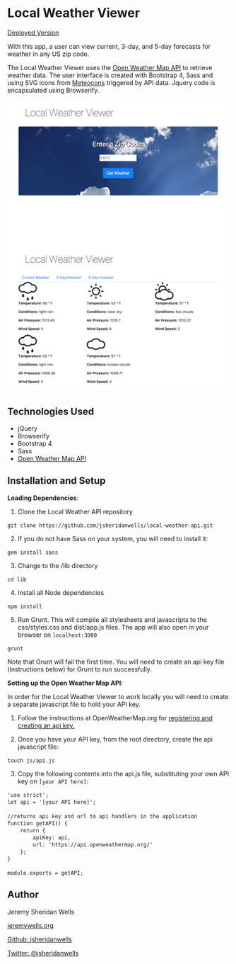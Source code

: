 # Local Weather Viewer

[Deployed Version](http://local-weather-viewer.surge.sh/)

With this app, a user can view current, 3-day, and 5-day forecasts for weather in any US zip code. 

The Local Weather Viewer uses the <a href="https://openweathermap.org/api">Open Weather Map API</a> to retrieve weather data. The user interface is created with Bootstrap 4, Sass and using SVG icons from <a href="http://www.alessioatzeni.com/meteocons/">Meteocons</a> triggered by API data. Jquery code is encapsulated using Browserify.

<img src="documentation/local-weather0.png" width="500" />
<img src="documentation/local-weather1.png" width="500" />

## Technologies Used

* jQuery
* Browserify
* Bootstrap 4
* Sass
* <a href="https://openweathermap.org/api">Open Weather Map API</a>

## Installation and Setup
__Loading Dependencies__:

1. Clone the Local Weather API repository
```
git clone https://github.com/jsheridanwells/local-weather-api.git
```

2. If you do not have Sass on your system, you will need to install it:
```
gem install sass
```

3. Change to the /lib directory
```
cd lib
```
4. Install all Node dependencies
```
npm install
```
5. Run Grunt. This will compile all stylesheets and javascripts to the css/styles.css and dist/app.js files. The app will also open in your browser on `localhost:3000`
```
grunt
```
Note that Grunt will fail the first time. You will need to create an api key file (instructions below) for Grunt to run successfully.

__Setting up the Open Weather Map API__:

In order for the Local Weather Viewer to work locally you will need to create a separate javascript file to hold your API key.

1. Follow the instructions at OpenWeatherMap.org for <a href="http://openweathermap.org/appid">registering and creating an api key.</a>

2. Once you have your API key, from the root directory, create the api javascript file: 
```
touch js/api.js
```
3. Copy the following contents into the api.js file, substituting your own API key on `[your API here]`: 
```
'use strict';
let api = '[your API here]';

//returns api key and url to api handlers in the application
function getAPI() {
	return {
		apiKey: api,
		url: 'https://api.openweathermap.org/'
	};
}

module.exports = getAPI;

```

## Author
  Jeremy Sheridan Wells
  
  [jeremywells.org](http://jeremywells.org)

  [Github: jsheridanwells](http://www.github.com/jsheridanwells)

  [Twitter: @jsheridanwells](http://twitter.com/jsheridanwells)
